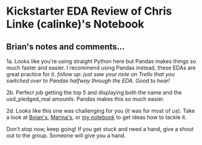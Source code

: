 # Kickstarter EDA Review of Chris Linke (calinke)'s Notebook
## Brian's notes and comments...

1a. Looks like you're using straight Python here but Pandas makes things so much faster and easier. I recommend using Pandas instead, these EDAs are great practice for it.  *follow up: just saw your note on Trello that you switched over to Pandas halfway through the EDA.  Good to hear!*

2b. Perfect job getting the top 5 and displaying both the name and the usd_pledged_real amounts.  Pandas makes this so much easier.

2d. Looks like this one was challenging for you (it was for most of us).  Take a look at [Bojan's](https://github.com/QQ-88/2020.01.25-Kickstarter/blob/master/eda_kickstarter.ipynb), [Marina's](https://github.com/tchintchie/EDA_of_Kickstarter/blob/master/eda-of-kickstarter-data.ipynb), or [my notebook](https://github.com/BrianLeip/Data_Science_EDA/blob/master/Kickstarter%20Projects/Kickstarter%20Project%20EDA.ipynb) to get ideas how to tackle it.

Don't stop now, keep going!  If you get stuck and need a hand, give a shout out to the group. Someone will give you a hand.
